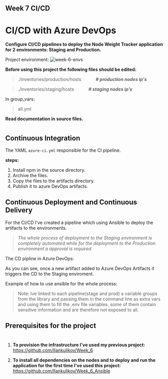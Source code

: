## Week 7 CI/CD
# CI/CD with Azure DevOps

__Configure CI/CD pipelines to deploy the Node Weight Tracker application for 2 environments: Staging and Production.__

Project environment:
![week-6-envs](https://user-images.githubusercontent.com/90269123/138599669-1a2ac0cb-9e71-4100-a3a7-eb1d9d0c2afa.jpg)



__Before using this project the following files should be edited:__
>./inventories/production/hosts &emsp;&emsp;&emsp;__*# production nodes ip's*__

>./inventories/staging/hosts &emsp;&emsp;&emsp;__*# staging nodes ip's*__

In group_vars:

>all.yml


__Read documentation in source files.__
#
## Continuous Integration
The YAML `azure-ci.yml` responsible for the CI pipeline.

__steps:__

1. Install npm in the source directory.
2. Archive the files.
3. Copy the files to the artifacts directory.
4. Publish it to azure DevOps artifacts.

## Continuous Deployment and Continuous Delivery
For the CI/CD I've created a pipeline which using Ansible to deploy the artifacts to the environments.

>*The whole process of deployment to the Staging environment is completely automated while for the deployment to the Production environment a approval is required*

The CD pipline in Azure DevOps:


As you can see, once a new artifact added to Azure DevOps Artifacts it triggers the CD to the Staging enviroment.

Example of how to use ansible for the whole process:


>Note: Ive linked to each pipeline(stage and prod) a variable groups from the library and passing them in the command line as extra vars and using them to fill the .env file variables.
some of them contain sensitive information and are therefore not exposed to all.

## Prerequisites for the project
#
1. __To provision the infrastructure I've used my previous project:__
https://github.com/Ilankulikov/Week_6

2. __To install all dependencies on the nodes and to deploy and run the application for the first time I've used this project:__ 
https://github.com/Ilankulikov/Week_6_Ansible 



